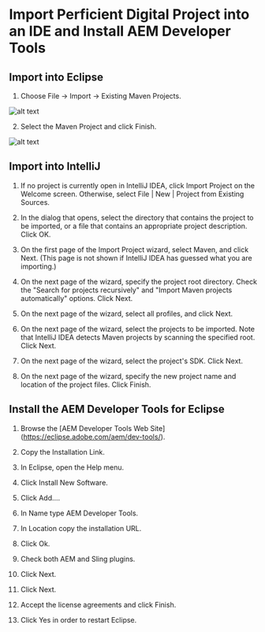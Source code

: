 # Import Perficient Digital Project into an IDE and Install AEM Developer Tools

## Import into Eclipse

1. Choose File -> Import -> Existing Maven Projects.

  ![alt text](https://raw.githubusercontent.com/PRFTAdobe/AEMTraining/master/img/Screen%20Shot%202016-04-13%20at%204.53.45%20PM.png?token=ABVpFZZPn7Nw3Mkf433Tvgn9_bX-IPy-ks5XF_E_wA%3D%3D "screenshot")

2. Select the Maven Project and click Finish.

  ![alt text](https://raw.githubusercontent.com/PRFTAdobe/AEMTraining/master/img/Screen%20Shot%202016-04-13%20at%204.58.12%20PM.png?token=ABVpFZQQ6YzzjfmcmnSPGA6qDyvSxpK3ks5XF_F1wA%3D%3D "screenshot")

## Import into IntelliJ

1. If no project is currently open in IntelliJ IDEA, click Import Project on the Welcome screen. Otherwise, select File | New | Project from Existing Sources.

2. In the dialog that opens, select the directory that contains the project to be imported, or a file that contains an appropriate project description. Click OK.

3. On the first page of the Import Project wizard, select Maven, and click Next. (This page is not shown if IntelliJ IDEA has guessed what you are importing.)

4. On the next page of the wizard, specify the project root directory. Check the "Search for projects recursively" and "Import Maven projects automatically" options. Click Next.

5. On the next page of the wizard, select all profiles, and click Next.

6. On the next page of the wizard, select the projects to be imported. Note that IntelliJ IDEA detects Maven projects by scanning the specified root. Click Next.

7. On the next page of the wizard, select the project's SDK. Click Next.

8. On the next page of the wizard, specify the new project name and location of the project files. Click Finish.

## Install the AEM Developer Tools for Eclipse

1. Browse the [AEM Developer Tools Web Site] (https://eclipse.adobe.com/aem/dev-tools/).

2. Copy the Installation Link.

3. In Eclipse, open the Help menu.

4. Click Install New Software.

5. Click Add....

6. In Name type AEM Developer Tools.

7. In Location copy the installation URL.

8. Click Ok.

9. Check both AEM and Sling plugins.

10. Click Next.

11. Click Next.

12. Accept the license agreements and click Finish.

13. Click Yes in order to restart Eclipse.
